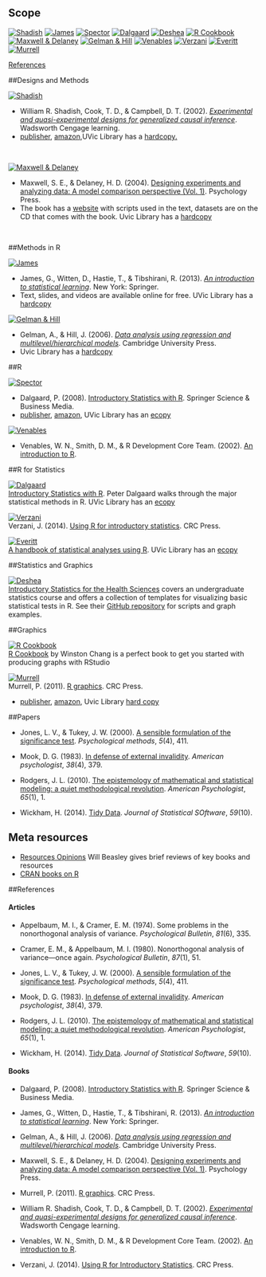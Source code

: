 ## Scope
 

[![Shadish](./materials/texts/images/shadish.png)](http://impact.cgiar.org/pdf/147.pdf) [![James](./materials/texts/images/james.png)]() [![Spector](./materials/texts/images/spector.png)]() [![Dalgaard](./materials/texts/images/dalgaard.png)]() [![Deshea](./materials/texts/images/deshea.png)]() [![R Cookbook](./materials/texts/images/chang.png)]()   
[![Maxwell & Delaney](./materials/texts/images/maxwell.png)]() [![Gelman & Hill](./materials/texts/images/gelman.png)]() [![Venables](./materials/texts/images/venables.png)]()  [![Verzani](./materials/texts/images/verzani.png)]() [![Everitt](./materials/texts/images/everitt.png)]() [![Murrell](./materials/texts/images/murrell.png)]()    


[References](./library.md#references)

##Designs and Methods

[![Shadish](./materials/texts/images/shadish.png)](http://impact.cgiar.org/pdf/147.pdf)    
- William R. Shadish, Cook, T. D., & Campbell, D. T. (2002). [*Experimental and quasi-experimental designs for generalized causal inference*](http://impact.cgiar.org/pdf/147.pdf). Wadsworth Cengage learning.   
- [publisher](http://shop.oreilly.com/product/9780596809164.do),  [amazon](http://www.amazon.com/Experimental-Quasi-Experimental-Designs-Generalized-Inference/dp/0395615569/ref=sr_1_1?ie=UTF8&qid=1435984771&sr=8-1&keywords=shadish+cook+and+campbell&pebp=1435984771016&perid=1DMRH03RWE7YCWQZE31Z),UVic Library has a [hardcopy](http://voyager.library.uvic.ca/vwebv/holdingsInfo?bibId=1328797)[.](https://drive.google.com/file/d/0B8KlNxv-FHyjdVNmdm9ZZDloMDQ/view?usp=sharing)  

</br>

[![Maxwell & Delaney](./materials/texts/images/maxwell.png)](https://books.google.ca/books?id=gKZbD3lL88AC&printsec=frontcover#v=onepage&q&f=false)   
- Maxwell, S. E., & Delaney, H. D. (2004). [Designing experiments and analyzing data: A model comparison perspective (Vol. 1)](https://books.google.ca/books?id=gKZbD3lL88AC&printsec=frontcover#v=onepage&q&f=false). Psychology Press.    
- The book has a [website](http://www.designingexperiments.com/) with  scripts used in the text, datasets are on the CD that comes with the book. Uvic Library has a [hardcopy](http://voyager.library.uvic.ca/vwebv/holdingsInfo?bibId=1337909)

</br>
 
##Methods in R

[![James](./materials/texts/images/james.png)](http://www-bcf.usc.edu/~gareth/ISL/ISLR%20First%20Printing.pdf)     
- James, G., Witten, D., Hastie, T., & Tibshirani, R. (2013). [*An introduction to statistical learning*](http://www-bcf.usc.edu/~gareth/ISL/ISLR%20First%20Printing.pdf). New York: Springer.   
- Text, slides, and videos are available online for free. UVic Library has a [hardcopy](http://voyager.library.uvic.ca/vwebv/holdingsInfo?bibId=3011282)  


[![Gelman & Hill](./materials/texts/images/gelman.png)](http://www.amazon.com/Analysis-Regression-Multilevel-Hierarchical-Models/dp/052168689X/ref=sr_1_1?ie=UTF8&qid=1435941155&sr=8-1&keywords=gelman+and+hill&pebp=1435941155428&perid=00K1D3Y3KKE3XF87ED1B)     
- Gelman, A., & Hill, J. (2006). [*Data analysis using regression and multilevel/hierarchical models*](http://www-bcf.usc.edu/~gareth/ISL/). Cambridge University Press.   
- Uvic Library has a [hardcopy](http://voyager.library.uvic.ca/vwebv/holdingsInfo?bibId=1553520)    


##R

[![Spector](./materials/texts/images/spector.png)](http://down.cenet.org.cn/upfile/28/200612374427146.pdf)  
- Dalgaard, P. (2008). [Introductory Statistics with R](https://scholar.google.ca/scholar?hl=en&q=data+manipulation+with+R&btnG=&as_sdt=1%2C5&as_sdtp=). Springer Science & Business Media.  
- [publisher](http://www.springer.com/us/book/9780387747309), [amazon](http://www.amazon.com/Data-Manipulation-R-Use/dp/0387747303/ref=sr_1_1?ie=UTF8&qid=1435985565&sr=8-1&keywords=data+manipulation+with+r&pebp=1435985565937&perid=09BPKFCSYR1GTK7HR0MC), UVic Library has an [ecopy](http://link.springer.com.ezproxy.library.uvic.ca/book/10.1007%2F978-0-387-74731-6)  


[![Venables](./materials/texts/images/venables.png)](http://www.ms.uky.edu/~molzon/courses/ma320/R/Introduction-to-R.pdf)
- Venables, W. N., Smith, D. M., & R Development Core Team. (2002). [An introduction to R](https://scholar.google.ca/scholar?q=An+introduction+to+R&btnG=&hl=en&as_sdt=0%2C5).

##R for Statistics

[![Dalgaard](./materials/texts/images/dalgaard.png)](http://www.springer.com/us/book/9780387790534)   
[Introductory Statistics with R](http://down.cenet.org.cn/upfile/28/200612374427146.pdf). Peter Dalgaard walks through the major statistical methods in R. UVic Library has an [ecopy](http://link.springer.com.ezproxy.library.uvic.ca/book/10.1007%2F978-0-387-79054-1)


[![Verzani](./materials/texts/images/verzani.png)](https://www.crcpress.com/Using-R-for-Introductory-Statistics-Second-Edition/Verzani/9781466590731)   
Verzani, J. (2014). [Using R for introductory statistics](https://cran.r-project.org/doc/contrib/Verzani-SimpleR.pdf). CRC Press.


[![Everitt](./materials/texts/images/everitt.png)](http://www.amazon.com/Handbook-Statistical-Analyses-Using-Second/dp/1420079336/ref=sr_1_2?ie=UTF8&qid=1435986045&sr=8-2&keywords=A+Handbook+of+Statistical+Analyses+Using+R&pebp=1435986048108&perid=177DZ3S2R9QC4EQ6H5TD)   
[A handbook of statistical analyses using R](http://xa.yimg.com/kq/groups/16412409/783160322/name/A%2BHandbook%2Bof%2BStatistical%2BAnalyses%2BUsing%2BR.pdf). UVic Library has an [ecopy](http://voyager.library.uvic.ca/vwebv/holdingsInfo?bibId=1551977
)  


##Statistics and Graphics

[![Deshea](./materials/texts/images/deshea.png)](http://www.amazon.com/Introductory-Statistics-Health-Sciences-DeShea/dp/1466565330/ref=sr_1_1?ie=UTF8&qid=1435986355&sr=8-1&keywords=Introductory+Statistics+for+the+Health+Sciences&pebp=1435986356585&perid=14VVYKK768NKSE8AB6RE)     
[Introductory Statistics for the Health Sciences](http://desheastats.com/) covers an undergraduate statistics course and offers a collection of templates for visualizing basic statistical tests in R. See their [GitHub repository](https://github.com/OuhscBbmc/DeSheaToothakerIntroStats) for scripts and graph examples.

##Graphics

[![R Cookbook](./materials/texts/images/chang.png)](http://www.amazon.ca/R-Graphics-Cookbook-Winston-Chang/dp/1449316956)   
[R Cookbook](http://shop.oreilly.com/product/9780596809164.do) by Winston Chang  is a perfect book to get you started with producing graphs with RStudio   


[![Murrell](./materials/texts/images/murrell.png)](https://www.stat.auckland.ac.nz/~paul/RG2e/)  
Murrell, P. (2011). [R graphics](http://www.e-reading.club/bookreader.php/137370/C486x_C06.pdf). CRC Press.


- [publisher](), [amazon](), Uvic Library [hard copy]()

##Papers
 - Jones, L. V., & Tukey, J. W. (2000). [A sensible formulation of the significance test](http://forrest.psych.unc.edu/jones-tukey112399.html). *Psychological methods*, *5*(4), 411.
 
 - Mook, D. G. (1983). [In defense of external invalidity](http://www.vanderbilt.edu/psychological_sciences/graduate/programs/quantitative-methods/quantitative-content/mook_1983.pdf). *American psychologist*, *38*(4), 379.
 
- Rodgers, J. L. (2010). [The epistemology of mathematical and statistical modeling: a quiet methodological revolution](http://www.researchgate.net/profile/Joe_Rodgers/publication/40906532_The_epistemology_of_mathematical_and_statistical_modeling_a_quiet_methodological_revolution/links/546b68ae0cf2f5eb18091cbd.pdf). *American Psychologist*, *65*(1), 1.

- Wickham, H. (2014). [Tidy Data](http://www.jstatsoft.org/v59/i10/paper). *Journal of Statistical SOftware*, *59*(10). 


## Meta resources
- [Resources Opinions](https://github.com/OuhscBbmc/RedcapExamplesAndPatterns/blob/master/DocumentationGlobal/ResourcesOpinions.md)  Will Beasley gives  brief reviews of key books and resources    
- [CRAN books on R]()





##References


#### Articles  

- Appelbaum, M. I., & Cramer, E. M. (1974). Some problems in the nonorthogonal analysis of variance. *Psychological Bulletin*, *81*(6), 335.

- Cramer, E. M., & Appelbaum, M. I. (1980). Nonorthogonal analysis of variance—once again. *Psychological Bulletin*, *87*(1), 51.
 
- Jones, L. V., & Tukey, J. W. (2000). [A sensible formulation of the significance test](http://forrest.psych.unc.edu/jones-tukey112399.html). *Psychological methods*, *5*(4), 411.
 
- Mook, D. G. (1983). [In defense of external invalidity](http://www.vanderbilt.edu/psychological_sciences/graduate/programs/quantitative-methods/quantitative-content/mook_1983.pdf). *American psychologist*, *38*(4), 379.
 
- Rodgers, J. L. (2010). [The epistemology of mathematical and statistical modeling: a quiet methodological revolution](http://www.researchgate.net/profile/Joe_Rodgers/publication/40906532_The_epistemology_of_mathematical_and_statistical_modeling_a_quiet_methodological_revolution/links/546b68ae0cf2f5eb18091cbd.pdf). *American Psychologist*, *65*(1), 1.

- Wickham, H. (2014). [Tidy Data](http://www.jstatsoft.org/v59/i10/paper). *Journal of Statistical Software*, *59*(10). 


#### Books

- Dalgaard, P. (2008). [Introductory Statistics with R](http://down.cenet.org.cn/upfile/28/200612374427146.pdf). Springer Science & Business Media.

- James, G., Witten, D., Hastie, T., & Tibshirani, R. (2013). [*An introduction to statistical learning*](http://www-bcf.usc.edu/~gareth/ISL/ISLR%20First%20Printing.pdf). New York: Springer.

- Gelman, A., & Hill, J. (2006). [*Data analysis using regression and multilevel/hierarchical models*](). Cambridge University Press.

- Maxwell, S. E., & Delaney, H. D. (2004). [Designing experiments and analyzing data: A model comparison perspective (Vol. 1)](https://books.google.ca/books?id=gKZbD3lL88AC&printsec=frontcover#v=onepage&q&f=false). Psychology Press.
 
- Murrell, P. (2011). [R graphics](http://www.e-reading.club/bookreader.php/137370/C486x_C06.pdf). CRC Press.

- William R. Shadish, Cook, T. D., & Campbell, D. T. (2002). [*Experimental and quasi-experimental designs for generalized causal inference*](http://impact.cgiar.org/pdf/147.pdf). Wadsworth Cengage learning.

- Venables, W. N., Smith, D. M., & R Development Core Team. (2002). [An introduction to R](http://www.ms.uky.edu/~molzon/courses/ma320/R/Introduction-to-R.pdf).

- Verzani, J. (2014). [Using R for Introductory Statistics](https://cran.r-project.org/doc/contrib/Verzani-SimpleR.pdf). CRC Press.
 

 